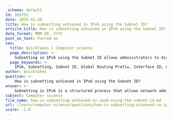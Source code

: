 ```yaml
---
_schema: default
id: 165752
date: 2025-01-29
title: How is subnetting achieved in IPv6 using the Subnet ID?
article_title: How is subnetting achieved in IPv6 using the Subnet ID?
date_format: MMM DD, YYYY
post_on_text: Posted on
seo:
  title: QuickTakes | Computer science
  page_description: >-
    Subnetting in IPv6 using the Subnet ID allows administrators to divide a larger network into smaller subnets, facilitating efficient routing and management.
  page_keywords: >-
    IPv6, Subnetting, Subnet ID, Global Routing Prefix, Interface ID, network management, unicast address, subnet creation, router configuration, addressing strategies
author: QuickTakes
question: >-
    How is subnetting achieved in IPv6 using the Subnet ID?
answer: >-
    Subnetting in IPv6 is a structured process that allows network administrators to divide a larger IPv6 network into smaller, more manageable subnets. This is primarily achieved through the use of the Subnet ID, which is a specific portion of the IPv6 address.\n\n### Subnet ID in IPv6\n\nThe Subnet ID is located between the Global Routing Prefix and the Interface ID in an IPv6 address. For example, consider the Global Unicast Address (GUA) `2001:db8:acad::/48`. In this case:\n\n- The **Global Routing Prefix** is `2001:db8:acad::`.\n- The **Subnet ID** is the next 16 bits (or 4 hexadecimal digits), which allows for the creation of multiple subnets.\n- The **Interface ID** follows the Subnet ID.\n\n### Example of Subnetting\n\nUsing the example of `2001:db8:acad::/48`, the subnetting can be illustrated as follows:\n\n1. **Global Routing Prefix**: `2001:db8:acad::/48`\n2. **Subnet ID**: The next 16 bits can be varied to create subnets. For instance:\n   - `2001:db8:acad:0001::/64`\n   - `2001:db8:acad:0002::/64`\n   - `2001:db8:acad:0003::/64`\n   - ...\n   - `2001:db8:acad:FFFF::/64`\n\nThis allows for a total of 65,536 possible /64 subnets, as each increment in the Subnet ID represents a new subnet.\n\n### Router Configuration\n\nEach subnet can be configured on different router interfaces. For example, a router can have multiple interfaces, each assigned to a different /64 subnet derived from the same /48 Global Routing Prefix. This configuration helps in managing network traffic effectively and ensures that each subnet can operate independently while still being part of the larger network.\n\n### Conclusion\n\nSubnetting in IPv6 using the Subnet ID is a powerful feature that enhances address management and organization within a network. By leveraging the Subnet ID, network administrators can create a vast number of subnets, facilitating efficient routing and addressing strategies in modern networking environments.
subject: Computer science
file_name: how-is-subnetting-achieved-in-ipv6-using-the-subnet-id.md
url: /learn/computer-science/questions/how-is-subnetting-achieved-in-ipv6-using-the-subnet-id
score: -1.0
---
```


&nbsp;